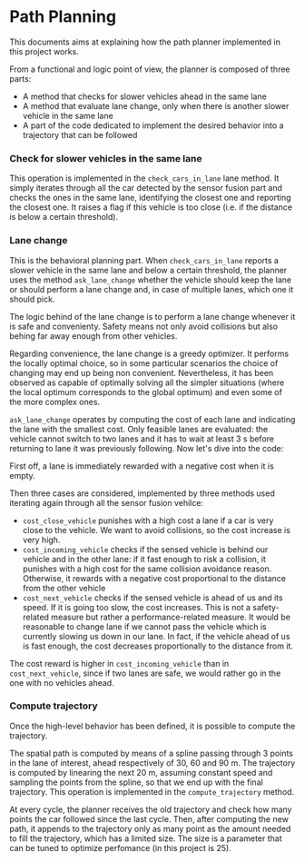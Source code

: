 # Path Planning

This documents aims at explaining how the path planner implemented in this project works.

From a functional and logic point of view, the planner is composed of three parts:

- A method that checks for slower vehicles ahead in the same lane
- A method that evaluate lane change, only when there is another slower vehicle in the same lane
- A part of the code dedicated to implement the desired behavior into a trajectory that can be followed

### Check for slower vehicles in the same lane

This operation is implemented in the `check_cars_in_lane` lane method.  It simply iterates through all the car detected by the sensor fusion part and checks the ones in the same lane, identifying the closest one and reporting the closest one. It raises a flag if this vehicle is too close (i.e. if the distance is below a certain threshold).

### Lane change

This is the behavioral planning part. When `check_cars_in_lane` reports a slower vehicle in the same lane and below a certain threshold, the planner uses the method `ask_lane_change` whether the vehicle should keep the lane or should perform a lane change and, in case of multiple lanes, which one it should pick.

The logic behind of the lane change is to perform a lane change whenever it is safe and convenienty. Safety means not only avoid collisions but also behing far away enough from other vehicles. 

Regarding convenience, the lane change is a greedy optimizer. It performs the locally optimal choice, so in some particular scenarios the choice of changing may end up being non convenient. Nevertheless, it has been observed as capable of optimally solving all the simpler situations (where the local optimum corresponds to the global optimum) and even some of the more complex ones.

`ask_lane_change` operates by computing the cost of each lane and indicating the lane with the smallest cost. Only feasible lanes are evaluated: the vehicle cannot switch to two lanes and it has to wait at least 3 s before returning to lane it was previously following. Now let's dive into the code:

First off, a lane is immediately rewarded with a negative cost when it is empty.

Then three cases are considered, implemented by three methods used iterating again through all the sensor fusion vehilce:

- `cost_close_vehicle` punishes with a high cost a lane if a car is very close to the vehicle. We want to avoid collisions, so the cost increase is very high.
- `cost_incoming_vehicle` checks if the sensed vehicle is behind our vehicle and in the other lane: if it fast enough to risk a collision, it punishes with a high cost for the same collision avoidance reason. Otherwise, it rewards with a negative cost proportional to the distance from the other vehicle
- `cost_next_vehicle` checks if the sensed vehicle is ahead of us and its speed. If it is going too slow, the cost increases. This is not a safety-related measure but rather a performance-related measure. It would be reasonable to change lane if we cannot pass the vehicle which is currently slowing us down in our lane. In fact, if the vehicle ahead of us is fast enough, the cost decreases proportionally to the distance from it.

The cost reward is higher in `cost_incoming_vehicle` than in `cost_next_vehicle`, since if two lanes are safe, we would rather go in the one with no vehicles ahead.

### Compute trajectory

Once the high-level behavior has been defined, it is possible to compute the trajectory.

The spatial path is computed by means of a spline passing through 3 points in the lane of interest, ahead respectively of 30, 60 and 90 m. The trajectory is computed by linearing the next 20 m, assuming constant speed and sampling the points from the spline, so that we end up with the final trajectory. This operation is implemented in the `compute_trajectory` method.

At every cycle, the planner receives the old trajectory and check how many points the car followed since the last cycle. Then, after computing the new path, it appends to the trajectory only as many point as the amount needed to fill the trajectory, which has a limited size. The size is a parameter that can be tuned to optimize perfomance (in this project is 25).